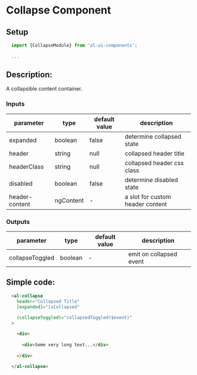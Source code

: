 # Collapse Component

## Setup

```javascript
  import {CollapseModule} from 'al-ui-components';
  
  ...
```

## Description:

A collapsible content container.

### Inputs

|     parameter     |     type       |   default value   |   description               |
|-------------------|----------------|-------------------|-----------------------------|
|     expanded      |     boolean    |   false           |   determine collapsed state |
|     header        |     string     |   null            |   collapsed header title    |
|     headerClass   |     string     |   null            |   collapsed header css class|
|     disabled      |     boolean    |   false           |   determine disabled state  |
|     header-content|     ngContent  |   -               |   a slot for custom header content   |

### Outputs

|     parameter     |     type       |   default value   |   description              |
|-------------------|----------------|-------------------|----------------------------|
|  collapseToggled  |     boolean    |   -               |   emit on collapsed event  |


## Simple code:

```html
  <al-collapse 
    header="Collapsed Title" 
    [expanded]="isCollapsed"
    
    (collapseToggled)="collapsedToggled($event)" 
  >

    <div>
  
      <div>Some very long text...</div>
  
    </div>
  
  </al-collapse>
```
